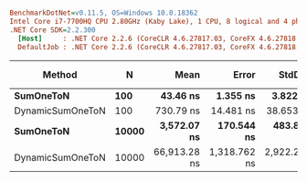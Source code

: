 ``` ini

BenchmarkDotNet=v0.11.5, OS=Windows 10.0.18362
Intel Core i7-7700HQ CPU 2.80GHz (Kaby Lake), 1 CPU, 8 logical and 4 physical cores
.NET Core SDK=2.2.300
  [Host]     : .NET Core 2.2.6 (CoreCLR 4.6.27817.03, CoreFX 4.6.27818.02), 64bit RyuJIT
  DefaultJob : .NET Core 2.2.6 (CoreCLR 4.6.27817.03, CoreFX 4.6.27818.02), 64bit RyuJIT


```
|           Method |     N |         Mean |        Error |       StdDev |       Median |   Gen 0 | Gen 1 | Gen 2 | Allocated |
|----------------- |------ |-------------:|-------------:|-------------:|-------------:|--------:|------:|------:|----------:|
|        **SumOneToN** |   **100** |     **43.46 ns** |     **1.355 ns** |     **3.822 ns** |     **42.86 ns** |       **-** |     **-** |     **-** |         **-** |
| DynamicSumOneToN |   100 |    730.79 ns |    14.481 ns |    38.653 ns |    728.45 ns |  0.7696 |     - |     - |    2424 B |
|        **SumOneToN** | **10000** |  **3,572.07 ns** |   **170.544 ns** |   **483.806 ns** |  **3,398.05 ns** |       **-** |     **-** |     **-** |         **-** |
| DynamicSumOneToN | 10000 | 66,913.28 ns | 1,318.762 ns | 2,922.286 ns | 66,290.49 ns | 76.2939 |     - |     - |  240024 B |
